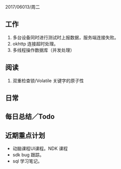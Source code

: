 2017/06013/周二

工作 
---
1. 多台设备同时进行测试时上报数据，服务端连接失败。
2. okhttp 连接超时处理。
3. 多线程操作数据库（并发处理）


阅读
----
1. 双重检查锁/Volatile 关键字的原子性

日常
----



每日总结／Todo
--------

  
近期重点计划
-----------
- 动脑课程UI课程。NDK 课程
- sdk bug 跟踪。
- sql 学习笔记。
